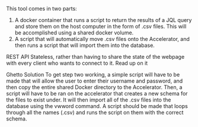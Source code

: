 This tool comes in two parts:

1. A docker container that runs a script to return the results of a JQL query and store them on the host computer 
in the form of .csv files. This will be accomplished using a shared docker volume.
2. A script that will automatically move .csv files onto the Accelerator, and then runs a script that will import 
them into the database.

REST API
Stateless, rather than having to share the state of the webpage with every client who wants to connect to it.
Read up on it

Ghetto Solution
To get step two working, a simple script will have to be made that will allow the user to enter their username and
password, and then copy the entire shared Docker directory to the Accelerator. Then, a script will have to be ran
on the accelerator that creates a new schema for the files to exist under. It will then import all of the .csv files
into the database using the vwword command. A script should be made that loops through all the names (.csv) and runs
the script on them with the correct schema.

